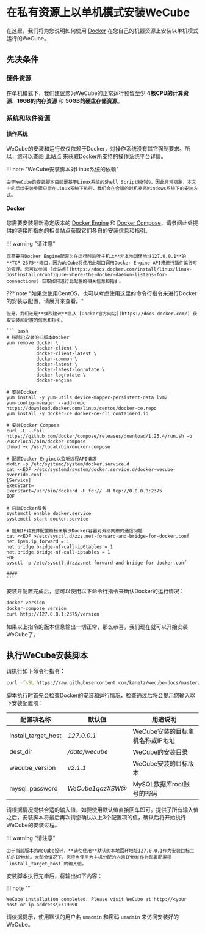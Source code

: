# 在私有资源上以单机模式安装WeCube

在这里，我们将为您说明如何使用 [Docker](https://docs.docker.com/) 在您自己的机器资源上安装以单机模式运行的WeCube。

## 先决条件

### 硬件资源

在单机模式下，我们建议您为WeCube的正常运行预留至少 **4核CPU的计算资源**、**16GB的内存资源** 和 **50GB的硬盘存储资源**。

### 系统和软件资源

#### 操作系统

WeCube的安装和运行仅仅依赖于Docker，对操作系统没有其它强制要求。所以，您可以查阅 [此站点](https://docs.docker.com/install/#supported-platforms) 来获取Docker所支持的操作系统平台详情。

!!! note "WeCube安装脚本对Linux系统的依赖"

    由于WeCube的安装脚本目前是基于Linux系统的Shell Script制作的，因此非常抱歉，本文中的后续安装步骤只能在Linux系统下执行，我们会在合适的时机补充Windows系统下的安装方式。

#### Docker

您需要安装最新稳定版本的 [Docker Engine](https://docs.docker.com/install/) 和 [Docker Compose](https://docs.docker.com/compose/install/)，请参阅此处提供的链接所指向的相关站点获取它们各自的安装信息和指引。

!!! warning "请注意"

    您需要将Docker Engine配置为在运行时监听主机上**非本地回环地址127.0.0.1**的**TCP 2375**端口，因为WeCube将使用此端口调用Docker Engine API来进行插件运行时的管理。您可以参阅 [此站点](https://docs.docker.com/install/linux/linux-postinstall/#configure-where-the-docker-daemon-listens-for-connections) 获取如何进行此配置的相关信息和指引。

??? note "如果您使用CentOS，也可以考虑使用这里的命令行指令来进行Docker的安装与配置，请展开来查看。"

    但是，我们还是**强烈建议**您从 [Docker官方网站](https://docs.docker.com/) 获取安装和配置的信息和指引。

    ``` bash
    # 移除已安装的旧版本Docker
    yum remove docker \
               docker-client \
               docker-client-latest \
               docker-common \
               docker-latest \
               docker-latest-logrotate \
               docker-logrotate \
               docker-engine

    # 安装Docker
    yum install -y yum-utils device-mapper-persistent-data lvm2
    yum-config-manager --add-repo https://download.docker.com/linux/centos/docker-ce.repo
    yum install -y docker-ce docker-ce-cli containerd.io
    
    # 安装Docker Compose
    curl -L --fail https://github.com/docker/compose/releases/download/1.25.4/run.sh -o /usr/local/bin/docker-compose
    chmod +x /usr/local/bin/docker-compose

    # 配置Docker Engine以监听远程API请求
    mkdir -p /etc/systemd/system/docker.service.d
    cat <<EOF >/etc/systemd/system/docker.service.d/docker-wecube-override.conf
    [Service]
    ExecStart=
    ExecStart=/usr/bin/dockerd -H fd:// -H tcp://0.0.0.0:2375
    EOF

    # 启动Docker服务
    systemctl enable docker.service
    systemctl start docker.service

    # 启用IP转发并配置桥接来解决Docker容器对外部网络的通信问题
    cat <<EOF >/etc/sysctl.d/zzz.net-forward-and-bridge-for-docker.conf
    net.ipv4.ip_forward = 1
    net.bridge.bridge-nf-call-ip6tables = 1
    net.bridge.bridge-nf-call-iptables = 1
    EOF
    sysctl -p /etc/sysctl.d/zzz.net-forward-and-bridge-for-docker.conf

    ####
    ```


安装并配置完成后，您可以使用以下命令行指令来确认Docker的运行情况：

``` bash
docker version
docker-compose version
curl http://127.0.0.1:2375/version

```

如果以上指令的版本信息输出一切正常，那么恭喜，我们现在就可以开始安装WeCube了。

## 执行WeCube安装脚本

请执行如下命令行指令：
``` bash
curl -fsSL https://raw.githubusercontent.com/kanetz/wecube-docs/master/get-wecube.sh -o get-wecube.sh && sh get-wecube.sh

```

脚本执行时首先会检查Docker的安装和运行情况，检查通过后将会提示您输入以下安装配置项：

| 配置项名称 | 默认值 | 用途说明 |
| - | - | - |
| install_target_host | *127.0.0.1* | WeCube安装的目标主机名称或IP地址 |
| dest_dir | */data/wecube* | WeCube的安装目录 |
| wecube_version | *v2.1.1* | WeCube安装的目标版本 |
| mysql_password | *WeCube1qazXSW@* | MySQL数据库root账号的密码 |

请根据情况提供合适的输入值，如要使用默认值直接回车即可。提供了所有输入值之后，安装脚本将最后再次请您确认以上3个配置项的值，确认后将开始执行WeCube的安装过程。

!!! warning "请注意"

    由于当前版本的WeCube设计，**请勿使用**默认的本地回环地址127.0.0.1作为安装目标主机的IP地址。大部分情况下，您应当使用为主机分配的内网IP地址作为部署配置项`install_target_host`的输入值。

安装脚本执行完毕后，将输出如下内容：

!!! note ""

    WeCube installation completed. Please visit WeCube at http://<your host or ip address\>:19090

请依据提示，使用默认的用户名 `umadmin` 和密码 `umadmin` 来访问安装好的WeCube。
